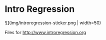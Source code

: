 # Intro Regression 


![](img/introregression-sticker.png | width=50)

Files for http://www.introregression.org



